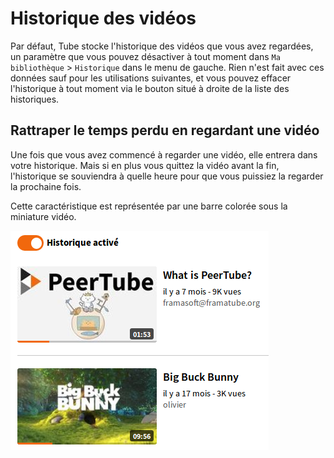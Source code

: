 # Historique des vidéos

Par défaut, Tube stocke l'historique des vidéos que vous avez regardées, un paramètre que vous pouvez désactiver à tout moment dans `Ma bibliothèque` > `Historique` dans le menu de gauche. Rien n'est fait avec ces données sauf pour les utilisations suivantes, et vous pouvez effacer l'historique à tout moment via le bouton situé à droite de la liste des historiques.

## Rattraper le temps perdu en regardant une vidéo

Une fois que vous avez commencé à regarder une vidéo, elle entrera dans votre historique. Mais si en plus vous quittez la vidéo avant la fin, l'historique se souviendra à quelle heure pour que vous puissiez la regarder la prochaine fois.

Cette caractéristique est représentée par une barre colorée sous la miniature vidéo.

![The video has been watched halfway, an orange bar represents it](./assets/fr-video-history-miniature-bar.png)
